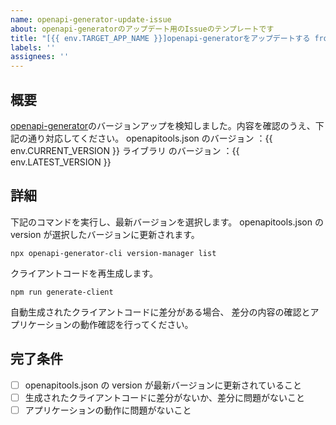 ```yaml
---
name: openapi-generator-update-issue
about: openapi-generatorのアップデート用のIssueのテンプレートです
title: "[{{ env.TARGET_APP_NAME }}]openapi-generatorをアップデートする from {{ env.CURRENT_VERSION }} to {{ env.LATEST_VERSION }}"
labels: ''
assignees: ''
---
```


## 概要

[openapi-generator](https://github.com/OpenAPITools/openapi-generator)のバージョンアップを検知しました。内容を確認のうえ、下記の通り対応してください。
openapitools.json のバージョン ：{{ env.CURRENT_VERSION }}
ライブラリ のバージョン ：{{ env.LATEST_VERSION }}

## 詳細

下記のコマンドを実行し、最新バージョンを選択します。
openapitools.json の version が選択したバージョンに更新されます。

```terminal
npx openapi-generator-cli version-manager list
```

クライアントコードを再生成します。

```terminal
npm run generate-client
```

自動生成されたクライアントコードに差分がある場合、
差分の内容の確認とアプリケーションの動作確認を行ってください。

## 完了条件

- [ ] openapitools.json の version が最新バージョンに更新されていること
- [ ] 生成されたクライアントコードに差分がないか、差分に問題がないこと
- [ ] アプリケーションの動作に問題がないこと
